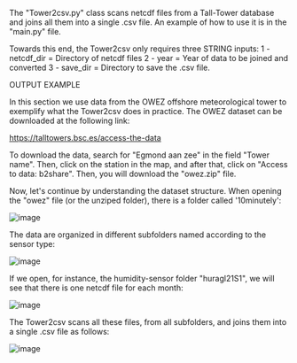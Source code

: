 The "Tower2csv.py" class scans netcdf files from a Tall-Tower database and joins all them into a single .csv file. An example of how to use it is in the "main.py" file.

Towards this end, the Tower2csv only requires three STRING inputs: 
1 - netcdf_dir = Directory of netcdf files 
2 - year = Year of data to be joined and converted 
3 - save_dir = Directory to save the .csv file.

OUTPUT EXAMPLE

In this section we use data from the OWEZ offshore meteorological tower to exemplify what the Tower2csv does in practice. The OWEZ dataset can be downloaded at the following link: 

https://talltowers.bsc.es/access-the-data

To download the data, search for "Egmond aan zee" in the field "Tower name". Then, click on the station in the map, and after that, click on "Access to data: b2share". Then, you will download the "owez.zip" file.

Now, let's continue by understanding the dataset structure. When opening the "owez" file (or the unziped folder), there is a folder called '10minutely':

![image](https://github.com/marcosp-araujo/Tower2csv/assets/88653954/88a28998-6584-4e66-a616-556e6b23a530)

The data are organized in different subfolders named according to the sensor type:

![image](https://github.com/marcosp-araujo/Tower2csv/assets/88653954/3a697716-fc1e-439c-a5c3-2f0074f3b43d)

If we open, for instance, the humidity-sensor folder "huragl21S1", we will see that there is one netcdf file for each month:

![image](https://github.com/marcosp-araujo/Tower2csv/assets/88653954/0b73c460-3fb6-4c61-aa5f-addd5ffee83e)

The Tower2csv scans all these files, from all subfolders, and joins them into a single .csv file as follows:

![image](https://github.com/marcosp-araujo/Tower2csv/assets/88653954/d76d4104-0f8c-4d14-b386-5ad691a2bef6)



